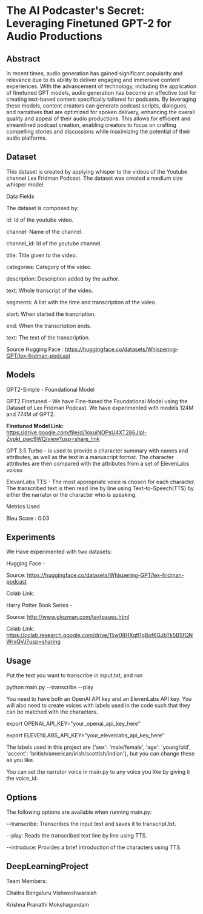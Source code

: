# The AI Podcaster's Secret: Leveraging Finetuned GPT-2 for Audio Productions

## Abstract
In recent times, audio generation has gained significant popularity and relevance due to its ability to deliver engaging and immersive content experiences. With the advancement of technology, including the application of finetuned GPT models, audio generation has become an effective tool for creating text-based content specifically tailored for podcasts. By leveraging these models, content creators can generate podcast scripts, dialogues, and narratives that are optimized for spoken delivery, enhancing the overall quality and appeal of their audio productions. This allows for efficient and streamlined podcast creation, enabling creators to focus on crafting compelling stories and discussions while maximizing the potential of their audio platforms.
## Dataset 

This dataset is created by applying whisper to the videos of the Youtube channel Lex Fridman Podcast. The dataset was created a medium size whisper model.


Data Fields

The dataset is composed by:

id: Id of the youtube video.

channel: Name of the channel.

channel_id: Id of the youtube channel.

title: Title given to the video.

categories: Category of the video.

description: Description added by the author.

text: Whole transcript of the video.

segments: A list with the time and transcription of the video.

start: When started the trancription.

end: When the transcription ends.

text: The text of the transcription.

Source Hugging Face : https://huggingface.co/datasets/Whispering-GPT/lex-fridman-podcast

## Models

GPT2-Simple - Foundational Model

GPT2 Finetuned - We have Fine-tuned the Foundational Model using the Dataset of Lex Fridman Podcast. We have experimented with models 124M and 774M of GPT2.

**Finetuned Model Link:** https://drive.google.com/file/d/1oxuiNOPsU4XT286Jlpl-ZypkI_pwc9WQ/view?usp=share_link

GPT 3.5 Turbo -  is used to provide a character summary with names and attributes, as well as the text in a manuscript format. The character attributes are then compared with the attributes from a set of ElevenLabs voices

ElevanLabs TTS - The most appropriate voice is chosen for each character. The transcribed text is then read line by line using Text-to-Speech(TTS) by either the narrator or the character who is speaking.

Metrics Used

Bleu Score : 0.03

## Experiments
We Have experimented with two datasets:

Hugging Face - 

Source: https://huggingface.co/datasets/Whispering-GPT/lex-fridman-podcast

Colab Link: 

Harry Potter Book Series - 

Source: http://www.glozman.com/textpages.html

Colab Link: https://colab.research.google.com/drive/15w08HXqfl1gBof6GJbTk5BSfQNWrxQVJ?usp=sharing


## Usage


Put the text you want to transcribe in input.txt, and run

python main.py --transcribe --play

You need to have both an OpenAI API key and an ElevenLabs API key. You will also need to create voices with labels used in the code such that they can be matched with the characters.

export OPENAI_API_KEY="your_openai_api_key_here"

export ELEVENLABS_API_KEY="your_elevenlabs_api_key_here"

The labels used in this project are {'sex': 'male/female', 'age': 'young/old', 'accent': 'british/american/irish/scottish/indian'}, but you can change these as you like.


You can set the narrator voice in main.py to any voice you like by giving it the voice_id.

## Options


The following options are available when running main.py:

--transcribe: Transcribes the input text and saves it to transcript.txt.


--play: Reads the transcribed text line by line using TTS.


--introduce: Provides a brief introduction of the characters using TTS.

## DeepLearningProject
Team Members:

Chaitra Bengaluru Vishweshwaraiah


Krishna Pranathi Mokshagundam
